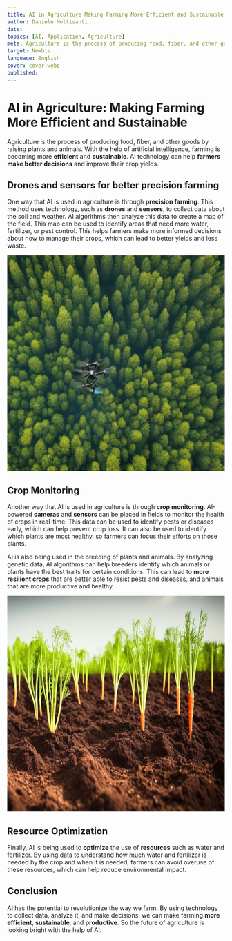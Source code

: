 ```yaml
---
title: AI in Agriculture Making Farming More Efficient and Sustainable
author: Daniele Moltisanti
date: 
topics: [AI, Application, Agriculture]
meta: Agriculture is the process of producing food, fiber, and other goods by raising plants and animals. With the help of artificial intelligence, farming is becoming more efficient and sustainable. AI technology can help farmers make better decisions and improve their crop yields.
target: Newbie
language: English
cover: cover.webp
published:
---
```


# AI in Agriculture: Making Farming More Efficient and Sustainable

Agriculture is the process of producing food, fiber, and other goods by raising plants and animals. With the help of artificial intelligence, farming is becoming more **efficient** and **sustainable**. AI technology can help **farmers make better decisions** and improve their crop yields.

## Drones and sensors for better precision farming

One way that AI is used in agriculture is through **precision farming**. This method uses technology, such as **drones** and **sensors**, to collect data about the soil and weather. AI algorithms then analyze this data to create a map of the field. This map can be used to identify areas that need more water, fertilizer, or pest control. This helps farmers make more informed decisions about how to manage their crops, which can lead to better yields and less waste.

<p align="center">
    <img src="image1.webp" alt="drones-for-agriculture" height="500px" width="auto">
</p>

## Crop Monitoring

Another way that AI is used in agriculture is through **crop monitoring**. AI-powered **cameras** and **sensors** can be placed in fields to monitor the health of crops in real-time. This data can be used to identify pests or diseases early, which can help prevent crop loss. It can also be used to identify which plants are most healthy, so farmers can focus their efforts on those plants.

AI is also being used in the breeding of plants and animals. By analyzing genetic data, AI algorithms can help breeders identify which animals or plants have the best traits for certain conditions. This can lead to **more resilient crops** that are better able to resist pests and diseases, and animals that are more productive and healthy.

<p align="center">
    <img src="image2.webp" alt="crop-monitoring" height="500px" width="auto">
</p>

## Resource Optimization

Finally, AI is being used to **optimize** the use of **resources** such as water and fertilizer. By using data to understand how much water and fertilizer is needed by the crop and when it is needed, farmers can avoid overuse of these resources, which can help reduce environmental impact.

## Conclusion

AI has the potential to revolutionize the way we farm. By using technology to collect data, analyze it, and make decisions, we can make farming **more efficient**, **sustainable**, and **productive**. So the future of agriculture is looking bright with the help of AI.
